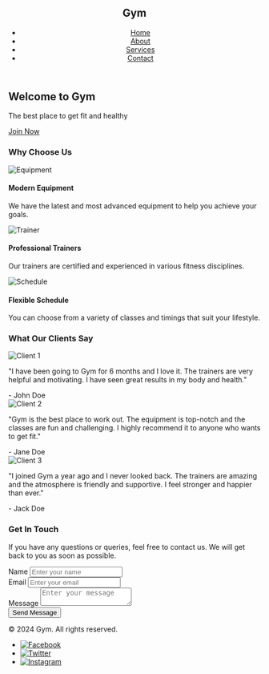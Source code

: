 <!DOCTYPE html>
<html lang="en">
<head>
    <meta charset="UTF-8">
    <meta name="viewport" content="width=device-width, initial-scale=1.0">
    <title>Gym Website</title>
    <style class="css"></style>
</head>
<body>
    <header>
        <nav>
            <div class="logo">
                <h1>Gym</h1>
            </div>
            <ul class="menu">
                <li><a href="#">Home</a></li>
                <li><a href="#">About</a></li>
                <li><a href="#">Services</a></li>
                <li><a href="#">Contact</a></li>
            </ul>
        </nav>
    </header>
    <main>
        <section class="hero">
            <div class="container">
                <h2>Welcome to Gym</h2>
                <p>The best place to get fit and healthy</p>
                <a href="#" class="btn">Join Now</a>
            </div>
        </section>
        <section class="features">
            <div class="container">
                <h3>Why Choose Us</h3>
                <div class="grid">
                    <div class="card">
                        <img src="equipment.jpg" alt="Equipment">
                        <h4>Modern Equipment</h4>
                        <p>We have the latest and most advanced equipment to help you achieve your goals.</p>
                    </div>
                    <div class="card">
                        <img src="trainer.jpg" alt="Trainer">
                        <h4>Professional Trainers</h4>
                        <p>Our trainers are certified and experienced in various fitness disciplines.</p>
                    </div>
                    <div class="card">
                        <img src="schedule.jpg" alt="Schedule">
                        <h4>Flexible Schedule</h4>
                        <p>You can choose from a variety of classes and timings that suit your lifestyle.</p>
                    </div>
                </div>
            </div>
        </section>
        <section class="testimonials">
            <div class="container">
                <h3>What Our Clients Say</h3>
                <div class="slider">
                    <div class="slide">
                        <img src="client1.jpg" alt="Client 1">
                        <p>"I have been going to Gym for 6 months and I love it. The trainers are very helpful and motivating. I have seen great results in my body and health."</p>
                        <span>- John Doe</span>
                    </div>
                    <div class="slide">
                        <img src="client2.jpg" alt="Client 2">
                        <p>"Gym is the best place to work out. The equipment is top-notch and the classes are fun and challenging. I highly recommend it to anyone who wants to get fit."</p>
                        <span>- Jane Doe</span>
                    </div>
                    <div class="slide">
                        <img src="client3.jpg" alt="Client 3">
                        <p>"I joined Gym a year ago and I never looked back. The trainers are amazing and the atmosphere is friendly and supportive. I feel stronger and happier than ever."</p>
                        <span>- Jack Doe</span>
                    </div>
                </div>
            </div>
        </section>
        <section class="contact">
            <div class="container">
                <h3>Get In Touch</h3>
                <p>If you have any questions or queries, feel free to contact us. We will get back to you as soon as possible.</p>
                <form>
                    <div class="input-group">
                        <label for="name">Name</label>
                        <input type="text" id="name" name="name" placeholder="Enter your name" required>
                    </div>
                    <div class="input-group">
                        <label for="email">Email</label>
                        <input type="email" id="email" name="email" placeholder="Enter your email" required>
                    </div>
                    <div class="input-group">
                        <label for="message">Message</label>
                        <textarea id="message" name="message" placeholder="Enter your message" required></textarea>
                    </div>
                    <button type="submit" class="btn">Send Message</button>
                </form>
            </div>
        </section>
    </main>
    <footer>
        <div class="container">
            <p>© 2024 Gym. All rights reserved.</p>
            <ul class="social">
                <li><a href="#"><img src="facebook.png" alt="Facebook"></a></li>
                <li><a href="#"><img src="twitter.png" alt="Twitter"></a></li>
                <li><a href="#"><img src="instagram.png" alt="Instagram"></a></li>
            </ul>
        </div>
    </footer>
    <script>
        // Add your JavaScript code here
    </script>
</body>
</html>
